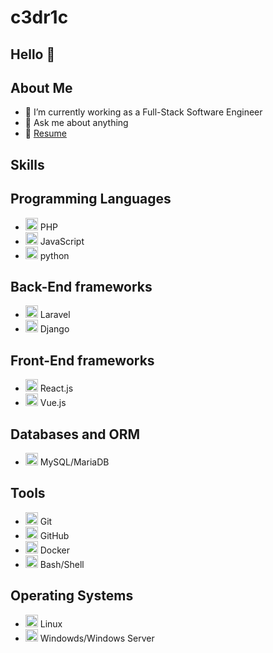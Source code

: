# c3dr1c

## Hello 👋

## About Me
- 🔭 I’m currently working as a Full-Stack Software Engineer
- 💬 Ask me about anything
- 📝 [Resume](mailto:4cedrictapsoba4@gmail.com)

## Skills

## Programming Languages
- <img src="./assets/images/php.png" width="20" height="20"  alt="PHP"/> PHP
- <img src="./assets/images/javascript.svg" width="20" height="20"  alt="JavaScript"/> JavaScript
- <img src="./assets/images/javascript.svg" width="20" height="20"  alt="JavaScript"/> python

## Back-End frameworks
- <img src="./assets/images/laravel.svg" width="20" height="20"  alt="Laravel"/> Laravel
- <img src="./assets/images/laravel.svg" width="20" height="20"  alt="Laravel"/> Django

## Front-End frameworks
- <img src="./assets/images/react.svg" width="20" height="20"  alt="Laravel"/> React.js
- <img src="./assets/images/Vue.js.svg" width="20" height="20"  alt="Laravel"/> Vue.js

## Databases and ORM
- <img src="./assets/images/mysql.svg" width="20" height="20"  alt="MySQL"/> MySQL/MariaDB

## Tools
- <img src="./assets/images/git.svg" width="20" height="20"  alt="Git"/> Git
- <img src="./assets/images/github.svg" width="20" height="20"  alt="GitHub"/> GitHub
- <img src="./assets/images/docker.png" width="20" height="20"  alt="Docker"/> Docker
- <img src="./assets/images/bash.svg" width="20" height="20"  alt="Bash"/> Bash/Shell

## Operating Systems
- <img src="./assets/images/linux.png" width="20" height="20"  alt="Linux"/> Linux
- <img src="./assets/images/windows.png" width="20" height="20"  alt="Linux"/> Windowds/Windows Server



